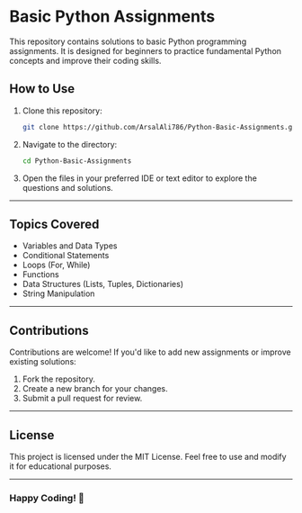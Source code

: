 # Basic Python Assignments

This repository contains solutions to basic Python programming assignments. It is designed for beginners to practice fundamental Python concepts and improve their coding skills.
## How to Use

1. Clone this repository:
   ```bash
   git clone https://github.com/ArsalAli786/Python-Basic-Assignments.git
   ```
2. Navigate to the directory:
   ```bash
   cd Python-Basic-Assignments
   ```
3. Open the files in your preferred IDE or text editor to explore the questions and solutions.

---

## Topics Covered

- Variables and Data Types
- Conditional Statements
- Loops (For, While)
- Functions
- Data Structures (Lists, Tuples, Dictionaries)
- String Manipulation

---

## Contributions

Contributions are welcome! If you'd like to add new assignments or improve existing solutions:
1. Fork the repository.
2. Create a new branch for your changes.
3. Submit a pull request for review.

---

## License

This project is licensed under the MIT License. Feel free to use and modify it for educational purposes.

---

### Happy Coding! 🚀
